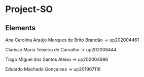# Project-SO

## Elements

Ana Carolina Araújo Marques de Brito Brandão -> up202004461

Clarisse Maria Teixeira de Carvalho -> up202008444

Tiago Miguel dos Santos Aleixo -> up202004996

Eduardo Machado Gonçalves -> up201907116  

